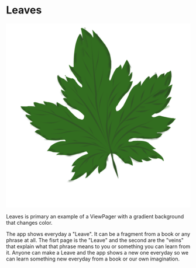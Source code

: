# Leaves

![Leaves Logo](/images/leaf.png)

Leaves is primary an example of a ViewPager with a gradient background that changes color.

The app shows everyday a "Leave". It can be a fragment from a book or any phrase at all.
The fisrt page is the "Leave" and the second are the "veins" that explain what that phrase means to you or something you can learn from it.
Anyone can make a Leave and the app shows a new one everyday so we can learn something new everyday from a book or our own imagination.